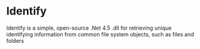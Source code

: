 # Identify
Identify is a simple, open-source .Net 4.5 .dll for retrieving unique identifying information from common file system objects, such as files and folders
